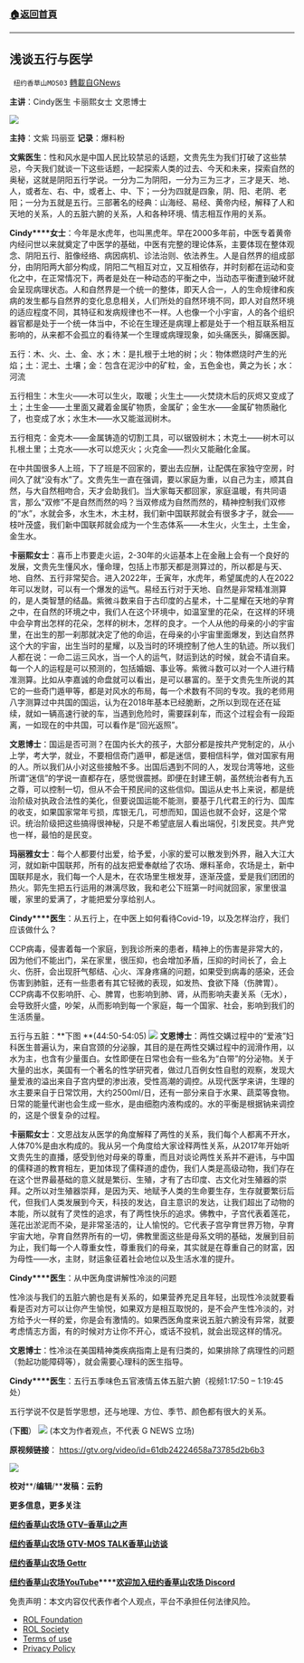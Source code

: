 ###  [:house:返回首頁](https://github.com/ourhimalayas/txt)
---


## 浅谈五行与医学
` 纽约香草山MOS03` [轉載自GNews](https://gnews.org/zh-hans/1863811/)

**主讲**：Cindy医生  卡丽熙女士  文恩博士

![](https://assets.gnews.org/wp-content/uploads/2022/01/logo-5-768x103-17.jpg)

**主持**：文紫  玛丽亚 **记录**：爆料粉



**文紫医生**：性和风水是中国人民比较禁忌的话题，文贵先生为我们打破了这些禁忌，今天我们就谈一下这些话题，一起探索人类的过去、今天和未来，探索自然的奥秘，这就是阴阳五行学说。一分为二为阴阳，一分为三为三才，三才是天、地、人，或者左、右、中，或者上、中、下；一分为四就是四象，阴、阳、老阴、老阳；一分为五就是五行。三部著名的经典：山海经、易经、黄帝内经，解释了人和天地的关系，人的五脏六腑的关系，人和各种环境、情志相互作用的关系。

**Cindy****女士**：今年是水虎年，也叫黑虎年。早在2000多年前，中医专着黄帝内经问世以来就奠定了中医学的基础，中医有完整的理论体系，主要体现在整体观念、阴阳五行、脏像经络、病因病机、诊法治则、依法养生。人是自然界的组成部分，由阴阳两大部分构成，阴阳二气相互对立，又互相依存，并时刻都在运动和变化之中，在正常情况下，两者是处在一种动态的平衡之中，当动态平衡遭到破坏就会呈现病理状态。人和自然界是一个统一的整体，即天人合一，人的生命规律和疾病的发生都与自然界的变化息息相关，人们所处的自然环境不同，即人对自然环境的适应程度不同，其特征和发病规律也不一样。人也像一个小宇宙，人的各个组织器官都是处于一个统一体当中，不论在生理还是病理上都是处于一个相互联系相互影响的，从来都不会孤立的看待某一个生理或病理现象，如头痛医头，脚痛医脚。

五行：木、火、土、金、水；木：是扎根于土地的树；火：物体燃烧时产生的光焰；土：泥土、土壤；金：包含在泥沙中的矿粒，金，五色金也，黄之为长；水：河流

五行相生：木生火——木可以生火，取暖；火生土——火焚烧木后的灰烬又变成了土；土生金——土里面又藏着金属矿物质，金属矿；金生水——金属矿物质融化了，也变成了水；水生木——水又能滋润树木。

五行相克：金克木——金属铸造的切割工具，可以锯毁树木；木克土——树木可以扎根土里；土克水——水可以熄灭火；火克金——烈火又能融化金属。

在中共国很多人上班，下了班是不回家的，要出去应酬，让配偶在家独守空房，时间久了就“没有水”了。文贵先生一直在强调，要以家庭为重，以自己为主，顺其自然，与大自然相吻合，天才会助我们。当大家每天都回家，家庭温暖，有共同语言，那么“双修”不是自然而然的吗？当双修成为自然而然的，精神控制我们双修的“水”，水就会多，水生木，木主材，我们新中国联邦就会有很多才子，就会——枝叶茂盛，我们新中国联邦就会成为一个生态体系——木生火，火生土，土生金，金生水。

**卡丽熙女士**：喜币上市要走火运，2-30年的火运基本上在金融上会有一个良好的发展，文贵先生懂风水，懂命理，包括上市那天都是测算过的，所以都是与天、地、自然、五行非常契合。进入2022年，壬寅年，水虎年，希望属虎的人在2022年可以发财，可以有一个爆发的运气。易经五行对于天地、自然是非常精准测算的，是人类智慧的结晶。紫微斗数来自于古印度的占星术，十二星耀在天地的孕育之中，在自然的环境之中，我们人在这个环境中，如温室里的花朵，在这样的环境中会孕育出怎样的花朵，怎样的树木，怎样的良才。一个人从他的母亲的小的宇宙里，在出生的那一刹那就决定了他的命运，在母亲的小宇宙里面爆发，到达自然界这个大的宇宙，出生当时的星耀，以及当时的环境控制了他人生的轨迹。所以我们人都在说：一命二运三风水，当一个人的运气，财运到达的时候，就会不请自来。每一个人的运程是可以预测的，包括婚姻、事业等。紫微斗数可以对一个人进行精准测算。比如从李嘉诚的命盘就可以看出，是可以暴富的。至于文贵先生所说的其它的一些奇门遁甲等，都是对风水的布局，每一个术数有不同的专攻。我的老师用八字测算过中共国的国运，认为在2018年基本已经脆断，之所以到现在还在延续，就如一辆高速行驶的车，当遇到危险时，需要踩刹车，而这个过程会有一段距离，一如现在的中共国，可以看作是“回光返照”。

**文恩博士**：国运是否可测？在国内长大的孩子，大部分都是按共产党制定的，从小上学，考大学，就业，不要相信奇门遁甲，都是迷信，要相信科学，做对国家有用的人。所以我们从小对这些接触不多。出国后遇到不同的人，发现台湾等地，这些所谓“迷信”的学说一直都存在，感觉很震撼。即便在封建王朝，虽然统治者有九五之尊，可以控制一切，但从不会干预民间的这些信仰。国运从史书上来说，都是统治阶级对执政合法性的美化，但要说国运能不能测，要基于几代君王的行为、国库的收支，如果国家常年亏损，库银无几，可想而知，国运也就不会好，这是个常识。统治阶级把这些搞得很神秘，只是不希望底层人看出端倪，引发民变。共产党也一样，最怕的是民变。

**玛丽雅女士**：每个人都要付出爱，给予爱，小家的爱可以散发到外界，融入大江大河，就如新中国联邦，所有的战友把爱奉献给了农场、爆料革命，农场是土，新中国联邦是水，我们每一个人是木，在农场里生根发芽，逐渐茂盛，爱是我们团团的热火。郭先生把五行运用的淋漓尽致，我和老公下班第一时间就回家，家里很温暖，家里的爱满了，才能把爱分享给别人。

**Cindy****医生**：从五行上，在中医上如何看待Covid-19，以及怎样治疗，我们应该做什么？

CCP病毒，侵害着每一个家庭，到我诊所来的患者，精神上的伤害是非常大的，因为他们不能出门，呆在家里，很压抑，也会增加矛盾，压抑的时间长了，会上火、伤肝，会出现肝气郁结、心火、浑身疼痛的问题，如果受到病毒的感染，还会伤害到肺脏，还有一些患者有其它轻微的表现，如发热、食欲下降（伤脾胃）。CCP病毒不仅影响肝、心、脾胃，也影响到肺、肾，从而影响夫妻关系（无水），会导致肝火盛，吵架，从而影响到每一个家庭，每一个国家、社会，影响到我们的生活质量。

五行与五脏：**下图 **(44:50-54:05)
![](https://assets.gnews.org/wp-content/uploads/2022/01/五行2.jpg)
**文恩博士**：两性交媾过程中的“爱液”妇科医生普遍认为，来自宫颈的分泌腺，其目的是在两性交媾过程中的润滑作用，以水为主，也含有少量蛋白。女性即便在日常也会有一些名为“白带”的分泌物。关于大量的出水，美国有一个著名的性学研究者，做过几百例女性自慰的观察，发现大量爱液的溢出来自子宫内壁的渗出液，受性高潮的调控。从现代医学来讲，生理的水主要来自于日常饮用，大约2500ml/日，还有一部分来自于水果、蔬菜等食物。日常的能量代谢也会生成一些水，是由细胞内液构成的。水的平衡是根据钠来调控的，这是个很复杂的过程。

**卡丽熙女士**：文恩战友从医学的角度解释了两性的关系，我们每个人都离不开水，人体70%是由水构成的。我从另一个角度给大家诠释两性关系，从2017年开始听文贵先生的直播，感受到他对母亲的尊重，而且对谈论两性关系并不避讳，与中国的儒释道的教育相左，更加体现了儒释道的虚伪，我们人类是高级动物，我们存在在这个世界最基础的意义就是繁衍、生殖，才有了古印度、古文化对生殖器的崇拜。之所以对生殖器崇拜，是因为天、地赋予人类的生命要生存，生存就要繁衍后代，但我们人类发展到今天，科技的发达，自主意识的发达，让我们超出了动物的本能，所以就有了灵性的追求，有了两性快乐的追求。佛教中，子宫代表着莲花，莲花出淤泥而不染，是非常圣洁的，让人愉悦的。它代表子宫孕育世界万物，孕育宇宙大地，孕育自然界所有的一切，佛教里面这些是母系文明的基础，发展到目前为止，我们每一个人尊重女性，尊重我们的母亲，其实就是在尊重自己的财富，因为母性——水，主财，财运象征着社会地位以及生活水准的提升。

**Cindy****医生**：从中医角度讲解性冷淡的问题

性冷淡与我们的五脏六腑也是有关系的，如果营养充足且年轻，出现性冷淡就要看看是否对方可以让你产生愉悦，如果双方是相互取悦的，是不会产生性冷淡的，对方给予火一样的爱，你是会有激情的。如果西医角度来说五脏六腑没有异常，就要考虑情志方面，有的时候对方让你不开心，或话不投机，就会出现这样的情况。

**文恩博士**：性冷淡在美国精神类疾病指南上是有归类的，如果排除了病理性的问题（勃起功能障碍等），就会需要心理科的医生指导。

**Cindy****医生**：五行五季味色五官液情五体五脏六腑（视频1:17:50 – 1:19:45处）

五行学说不仅是哲学思想，还与地理、方位、季节、颜色都有很大的关系。

(**下图**）
![](https://assets.gnews.org/wp-content/uploads/2022/01/五行1-1.jpg)
(本文为作者观点，不代表 G NEWS 立场)

**原视频链接**： https://gtv.org/video/id=61db24224658a73785d2b6b3

![](https://assets.gnews.org/wp-content/uploads/2022/01/1-83.png)

**校对****/****编辑****/****发稿：云豹**

**更多信息，更多关注**

**[纽约香草山农场 GTV–香草山之声](https://gtv.org/user/5ffbdcd7f579a75e0bd123e6)**

**[纽约香草山农场 GTV-MOS TALK香草山访谈](https://gtv.org/user/5e9dcdd50dbf207957d89bcd)**

**[纽约香草山农场 Gettr](https://www.gettr.com/user/himalaya_mos)**

**[纽约香草山农场YouTube](https://www.youtube.com/channel/UCSLHrqs6Pil7V-_jOuZVVgg)****[欢迎加入纽约香草山农场 Discord](https://discord.gg/ChqXAHd)**

 

免责声明：本文内容仅代表作者个人观点，平台不承担任何法律风险。

- [ROL Foundation](https://rolfoundation.org/)
- [ROL Society](https://rolsociety.org/)
- [Terms of use](https://gnews.org/terms-of-use-3/)
- [Privacy Policy](https://gnews.org/privacy-policy/)
